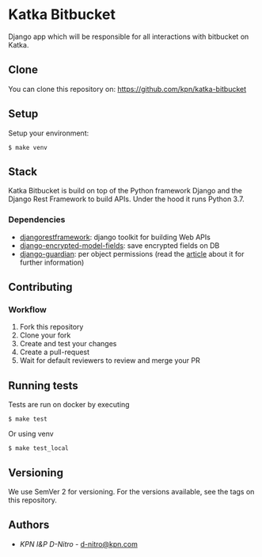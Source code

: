 # Katka Bitbucket

Django app which will be responsible for all interactions with bitbucket on Katka.

## Clone
You can clone this repository on: https://github.com/kpn/katka-bitbucket

## Setup
Setup your environment:

```shell
$ make venv
```

## Stack

Katka Bitbucket is build on top of the Python framework Django and the Django Rest
Framework to build APIs. Under the hood it runs Python 3.7.

### Dependencies
* [djangorestframework](psycopg2-binary): django toolkit for building Web APIs
* [django-encrypted-model-fields](django-encrypted-model-fields): save encrypted fields on DB
* [django-guardian](django-guardian): per object permissions (read the [article](django-guardian-article) about it
for further information)

[djangorestframework]: https://github.com/encode/django-rest-framework
[django-encrypted-model-fields]: https://gitlab.com/lansharkconsulting/django/django-encrypted-model-fields/
[django-guardian]: https://github.com/django-guardian/django-guardia
[django-guardian-article]: https://github.com/djangoadvent/djangoadvent-articles/blob/master/1.2/06_object-permissions.rst

## Contributing

### Workflow
1. Fork this repository
2. Clone your fork
3. Create and test your changes
4. Create a pull-request
5. Wait for default reviewers to review and merge your PR

## Running tests
Tests are run on docker by executing
```shell
$ make test
```

Or using venv
```shell
$ make test_local
```

## Versioning

We use SemVer 2 for versioning. For the versions available, see the tags on this 
repository.

## Authors
* *KPN I&P D-Nitro* - d-nitro@kpn.com
